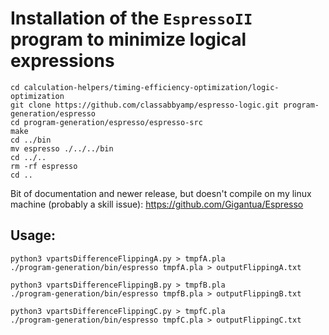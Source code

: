 # Installation of the `EspressoII` program to minimize logical expressions

```shell
cd calculation-helpers/timing-efficiency-optimization/logic-optimization
git clone https://github.com/classabbyamp/espresso-logic.git program-generation/espresso
cd program-generation/espresso/espresso-src
make
cd ../bin
mv espresso ./../../bin
cd ../..
rm -rf espresso
cd ..
```

Bit of documentation and newer release, but doesn't compile on my linux machine (probably a skill issue):
https://github.com/Gigantua/Espresso

## Usage:

```shell
python3 vpartsDifferenceFlippingA.py > tmpfA.pla
./program-generation/bin/espresso tmpfA.pla > outputFlippingA.txt

python3 vpartsDifferenceFlippingB.py > tmpfB.pla
./program-generation/bin/espresso tmpfB.pla > outputFlippingB.txt

python3 vpartsDifferenceFlippingC.py > tmpfC.pla
./program-generation/bin/espresso tmpfC.pla > outputFlippingC.txt
```
